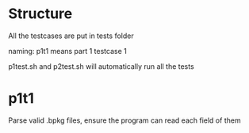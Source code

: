 # Structure
All the testcases are put in tests folder

naming: p1t1 means part 1 testcase 1

p1test.sh and p2test.sh will automatically run all the tests

# p1t1
Parse valid .bpkg files, ensure the program can read each field of them

